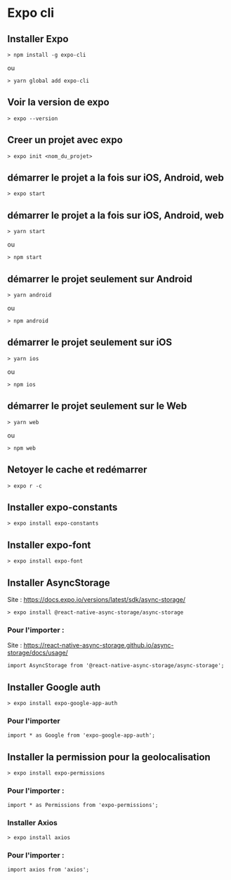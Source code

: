 # Expo cli

## Installer Expo

    > npm install -g expo-cli

ou

    > yarn global add expo-cli

## Voir la version de expo

    > expo --version

## Creer un projet avec expo

    > expo init <nom_du_projet>

## démarrer le projet a la fois sur iOS, Android, web

    > expo start

## démarrer le projet a la fois sur iOS, Android, web

    > yarn start

ou 

    > npm start

## démarrer le projet seulement sur Android 

    > yarn android

ou 

    > npm android

## démarrer le projet seulement sur iOS

    > yarn ios

ou 

    > npm ios


## démarrer le projet seulement sur le Web

    > yarn web

ou 

    > npm web

## Netoyer le cache et redémarrer

    > expo r -c


## Installer expo-constants

    > expo install expo-constants

## Installer expo-font

    > expo install expo-font


## Installer AsyncStorage

Site : https://docs.expo.io/versions/latest/sdk/async-storage/

    > expo install @react-native-async-storage/async-storage

###  Pour l'importer :

Site : https://react-native-async-storage.github.io/async-storage/docs/usage/

    import AsyncStorage from '@react-native-async-storage/async-storage';

## Installer Google auth

    > expo install expo-google-app-auth

### Pour l'importer

    import * as Google from 'expo-google-app-auth';

## Installer la permission pour la geolocalisation

    > expo install expo-permissions

###  Pour l'importer :

    import * as Permissions from 'expo-permissions';

### Installer Axios

    > expo install axios

###  Pour l'importer :

    import axios from 'axios';